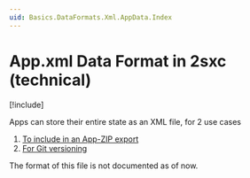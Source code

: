 ```yaml
---
uid: Basics.DataFormats.Xml.AppData.Index
---
```


# App.xml Data Format in 2sxc (technical)

[!include[](~/pages/basics/stack/_shared-float-summary.md)]
<style>.context-box-summary .data-all { visibility: visible; } </style>

Apps can store their entire state as an XML file, for 2 use cases

1. [To include in an App-ZIP export](xref:Basics.DataFormats.Zip.Index)
1. [For Git versioning](xref:Basics.App.Git.Index)

The format of this file is not documented as of now. 
